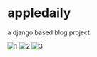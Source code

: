 # appledaily
a django based blog project


![1](https://github.com/Vinesh-Sivasubramani/appledaily/assets/91374603/b00fffff-b0af-428d-9baa-cfba0746b2f4)
![2](https://github.com/Vinesh-Sivasubramani/appledaily/assets/91374603/af186bd9-d8bd-4584-8c24-9cba7379a973)
![3](https://github.com/Vinesh-Sivasubramani/appledaily/assets/91374603/800596a3-a463-46ab-94dc-863a050a5d24)

